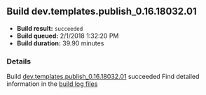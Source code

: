 ## Build dev.templates.publish_0.16.18032.01
- **Build result:** `succeeded`
- **Build queued:** 2/1/2018 1:32:20 PM
- **Build duration:** 39.90 minutes
### Details
Build [dev.templates.publish_0.16.18032.01](https://winappstudio.visualstudio.com/web/build.aspx?pcguid=a4ef43be-68ce-4195-a619-079b4d9834c2&builduri=vstfs%3a%2f%2f%2fBuild%2fBuild%2f24851) succeeded
Find detailed information in the [build log files](https://uwpctdiags.blob.core.windows.net/buildlogs/dev.templates.publish_0.16.18032.01_logs.zip)
